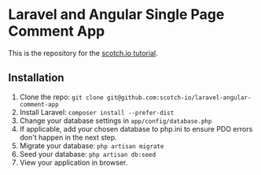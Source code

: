 # Laravel and Angular Single Page Comment App

This is the repository for the [scotch.io tutorial](http://scotch.io/tutorials/php/create-a-laravel-and-angular-single-page-comment-application).

## Installation

1. Clone the repo: `git clone git@github.com:scotch-io/laravel-angular-comment-app`
2. Install Laravel: `composer install --prefer-dist`
3. Change your database settings in `app/config/database.php`
4. If applicable, add your chosen database to php.ini to ensure PDO errors don't happen in the next step.
5. Migrate your database: `php artisan migrate`
6. Seed your database: `php artisan db:seed`
7. View your application in browser.
